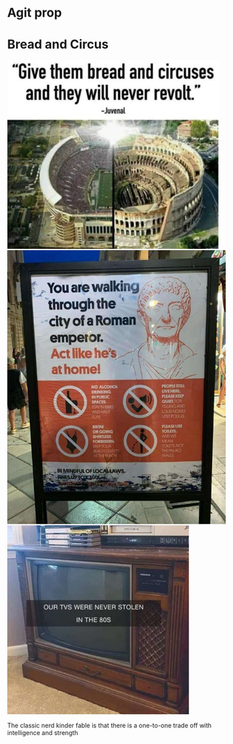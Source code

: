 # Agit prop

# Bread and Circus

![image](bread_and_circus.webp)
![image](city_of_emperor.webp)
![image](tv.webp)

The classic nerd kinder fable is that there is a one-to-one trade off with intelligence and strength
